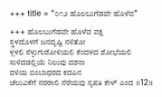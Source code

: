 +++
title = "೦೧೨ ಹೊಲಬುಗೆಡವೇ ಹೊಳೆವ"

+++
ಹೊಲಬುಗೆಡವೇ ಹೊಳೆವ ವಕ್ಷ  
ಸ್ಥಳದೊಳಗೆ ಜನದೃಷ್ಟಿ ನಳಿತೋ  
ಳ್ಗಳಲಿ ಸೆಳ್ಳುಗುರೋಳಿಯಲಿ ಕೆಂದಳದ ಶೋಭೆಯಲಿ   
ಸುಳಿದಡಲ್ಲಿಯೆ ನಿಲುವು ದಶನಾ  
ವಳಿಯ ಬಿಂಬಾಧರದ ಕದಪಿನ   
ಚೆಲುವಿಕೆಗೆ ನರರಾಲಿ ನೆರೆಯವು ನೃಪತಿ ಕೇಳ್ ಎಂದ      ॥12॥